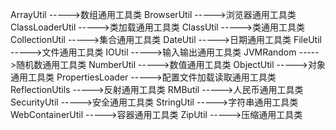 ArrayUtil  ----->数组通用工具类
BrowserUtil ----->浏览器通用工具类
ClassLoaderUtil ----->类加载通用工具类
ClassUtil ----->类通用工具类
CollectionUtil ----->集合通用工具类
DateUtil ----->日期通用工具类
FileUtil ----->文件通用工具类
IOUtil ----->输入输出通用工具类
JVMRandom ----->随机数通用工具类
NumberUtil ----->数值通用工具类
ObjectUtil ----->对象通用工具类
PropertiesLoader ----->配置文件加载读取通用工具类
ReflectionUtils ----->反射通用工具类
RMButil ----->人民币通用工具类
SecurityUtil ----->安全通用工具类
StringUtil ----->字符串通用工具类
WebContainerUtil ----->容器通用工具类
ZipUtil ----->压缩通用工具类
